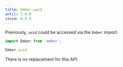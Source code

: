 ```yaml
---
title: Ember.uuid
until: 7.0.0
since: 6.5.0
---
```



Previously, `uuid` could be accessed via the `Ember` import:
```js
import Ember from 'ember';

Ember.uuid
```

There is no replacement for this API.
